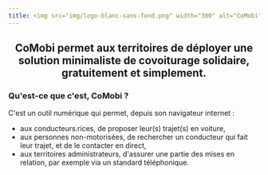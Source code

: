 ```yaml
---
title: <img src="img/logo-blanc-sans-fond.png" width="300" alt="CoMobi">
---
```


<h2 margin-top="2em"><center>CoMobi permet aux territoires de déployer une solution minimaliste de covoiturage solidaire, gratuitement et simplement.</center></h2>

### Qu'est-ce que c'est, CoMobi ?

C'est un outil numérique qui permet, depuis son navigateur internet :
- aux conducteurs.rices, de proposer leur(s) trajet(s) en voiture, 
- aux personnes non-motorisées, de rechercher un conducteur qui fait leur trajet, et de le contacter en direct,
- aux territoires administrateurs, d'assurer une partie des mises en relation, par exemple via un standard téléphonique.

